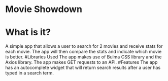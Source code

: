 # Movie Showdown
# What is it?
A simple app that allows a user to search for 2 movies and receive stats for each movie. The app will then compare the stats and indicate which movie is better.
#Libraries Used
The app makes use of Bulma CSS library and the Axios library.
The app makes GET requests to an API.
#Features
The app has an autocomplete widget that will return search results after a user has typed in a search term.
